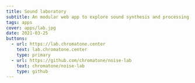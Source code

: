 ```yaml
---
title: Sound laboratory
subtitle: An modular web app to explore sound synthesis and processing right in the browser
tags: apps
cover: apps/lab.jpg
date: 2021-03-25
buttons:
  - url: https://lab.chromatone.center
    text: lab.chromatone.center
    type: primary
  - url: https://github.com/chromatone/noise-lab
    text: chromatone/noise-lab
    type: github
---
```

